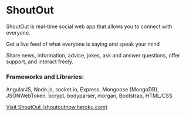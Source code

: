 # ShoutOut

ShoutOut is real-time social web app that allows you to connect with everyone.

Get a live feed of what everyone is saying and speak your mind

Share news, information, advice, jokes, ask and answer questions, offer support, and interact freely.

### Frameworks and Libraries: ###

AngularJS, Node.js, socket.io, Express, Mongoose (MongoDB), JSONWebToken, bcrypt, bodyparser, morgan, Bootstrap, HTML/CSS


[Visit ShoutOut (shoutoutnow.heroku.com)](http://shoutoutnow.heroku.com)
